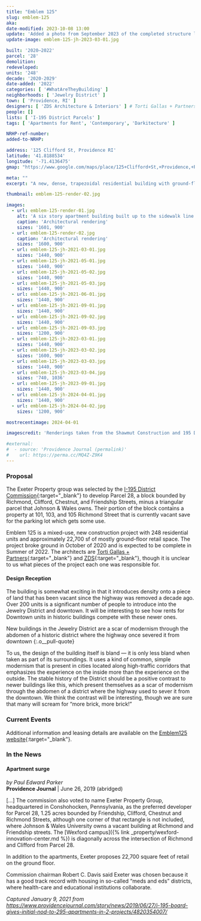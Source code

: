 ```yaml
---
title: "Emblem 125"
slug: emblem-125
aka:
date-modified: 2023-10-08 13:00
update: 'Added a photo from September 2023 of the completed structure looking north'
update-image: emblem-125-jh-2023-03-01.jpg

built: '2020–2022'
parcel: '28'
demolition:
redeveloped:
units: '248'
decade: '2020-2029'
date-added: '2022'
categories: [ '#WhatAreTheyBuilding' ]
neighborhoods: [ 'Jewelry District' ]
town: [ 'Providence, RI' ]
designers: [ 'ZDS Architecture & Interiors' ] # Torti Gallas + Partners, ZDS
people: []
lists: [ 'I-195 District Parcels' ]
tags: [ 'Apartments for Rent', 'Contemporary', 'Darkitecture' ]

NRHP-ref-number:
added-to-NRHP:

address: '125 Clifford St, Providence RI'
latitude: '41.8188534'
longitude: '-71.4136475'
gmap: "https://www.google.com/maps/place/125+Clifford+St,+Providence,+RI+02903/@41.8188534,-71.4136475,17z/data=!3m1!4b1!4m5!3m4!1s0x89e4456b5abb9b47:0xea4628e227a24b73!8m2!3d41.8188494!4d-71.4114588"

meta: ""
excerpt: "A new, dense, trapezoidal residential building with ground-floor retail on the edge of the Jewelry District"

thumbnail: emblem-125-render-02.jpg

images:
  - url: emblem-125-render-01.jpg
    alt: 'A six story apartment building built up to the sidewalk line without set back and three masses. One mass is distinct in dark late gray and flat tan wall panels while the other masses are a mix of red brick and black granite-like panels. The upper stories have set backs to allow for rooftop green spaces and patios. Window openings are large and modern with mostly double-hung sash windows in double and triple grouped sets.'
    caption: 'Architectural rendering'
    sizes: '1601, 900'
  - url: emblem-125-render-02.jpg
    caption: 'Architectural rendering'
    sizes: '1600, 900'
  - url: emblem-125-jh-2021-03-01.jpg
    sizes: '1440, 900'
  - url: emblem-125-jh-2021-05-01.jpg
    sizes: '1440, 900'
  - url: emblem-125-jh-2021-05-02.jpg
    sizes: '1440, 900'
  - url: emblem-125-jh-2021-05-03.jpg
    sizes: '1440, 900'
  - url: emblem-125-jh-2021-06-01.jpg
    sizes: '1440, 900'
  - url: emblem-125-jh-2021-09-01.jpg
    sizes: '1440, 900'
  - url: emblem-125-jh-2021-09-02.jpg
    sizes: '1440, 900'
  - url: emblem-125-jh-2021-09-03.jpg
    sizes: '1200, 900'
  - url: emblem-125-jh-2023-03-01.jpg
    sizes: '1440, 900'
  - url: emblem-125-jh-2023-03-02.jpg
    sizes: '1600, 900'
  - url: emblem-125-jh-2023-03-03.jpg
    sizes: '1440, 900'
  - url: emblem-125-jh-2023-03-04.jpg
    sizes: '740, 1036'
  - url: emblem-125-jh-2023-09-01.jpg
    sizes: '1440, 900'
  - url: emblem-125-jh-2024-04-01.jpg
    sizes: '1440, 900'
  - url: emblem-125-jh-2024-04-02.jpg
    sizes: '1200, 900'

mostrecentimage: 2024-04-01

imagescredit: 'Renderings taken from the Shawmut Construction and 195 District websites'

#external:
#  - source: 'Providence Journal (permalink)'
#    url: https://perma.cc/MQ4Z-Z9K4
---
```


### Proposal

The Exeter Property group was selected by the [I-195 District Commission](//www.195district.com/projects/emblem-125/){:target="_blank"} to develop Parcel 28, a block bounded by Richmond, Clifford, Chestnut, and Friendship Streets, minus a triangular parcel that Johnson & Wales owns. Their portion of the block contains a property at 101, 103, and 105 Richmond Street that is currently vacant save for the parking lot which gets some use.  

Emblem 125 is a mixed-use, new construction project with 248 residential units and approximately 22,700 sf of mostly ground-floor retail space. The project broke ground in October of 2020 and is expected to be complete in Summer of 2022. The architects are [Torti Gallas + Partners](//tortigallas.com/portfolio/125-clifford-street){:target="_blank"} and [ZDS](://z-ds.com/uncategorized/mixed-use-emblem-125-development-breaks-ground-in-providence/){:target="_blank"}, though it is unclear to us what pieces of the project each one was responsible for. 

#### Design Reception

The building is somewhat exciting in that it introduces density onto a piece of land that has been vacant since the highway was removed a decade ago. Over 200 units is a significant number of people to introduce into the Jewelry District and downtown. It will be interesting to see how rents for Downtown units in historic buildings compete with these newer ones. 

New buildings in the Jewelry District are a scar of modernism through the abdomen of a historic district where the highway once severed it from downtown
{:.o__pull-quote}

To us, the design of the building itself is bland — it is only less bland when taken as part of its surroundings. It uses a kind of common, simple modernism that is present in cities located along high-traffic corridors that emphasizes the experience on the inside more than the experience on the outside. The stable history of the District should be a positive contrast to newer buildings like this, which present themselves as a scar of modernism through the abdomen of a district where the highway used to sever it from the downtown. We think the contrast will be interesting, though we are sure that many will scream for “more brick, more brick!”


### Current Events

Additional information and leasing details are available on the [Emblem125 website](//www.emblem125.com){:target="_blank"}.


### In the News

#### Apartment surge

_by Paul Edward Parker_  
**Providence Journal** | June 26, 2019 (abridged)

[…] The commission also voted to name Exeter Property Group, headquartered in Conshohocken, Pennsylvania, as the preferred developer for Parcel 28, 1.25 acres bounded by Friendship, Clifford, Chestnut and Richmond Streets, although one corner of that rectangle is not included, where Johnson & Wales University owns a vacant building at Richmond and Friendship streets. The [Wexford campus]({% link _property/wexford-innovation-center.md %}) is diagonally across the intersection of Richmond and Clifford from Parcel 28.

In addition to the apartments, Exeter proposes 22,700 square feet of retail on the ground floor.

Commission chairman Robert C. Davis said Exeter was chosen because it has a good track record with housing in so-called “meds and eds” districts, where health-care and educational institutions collaborate.

_Captured January 9, 2021 from https://www.providencejournal.com/story/news/2019/06/27/i-195-board-gives-initial-nod-to-295-apartments-in-2-projects/4820354007/_
